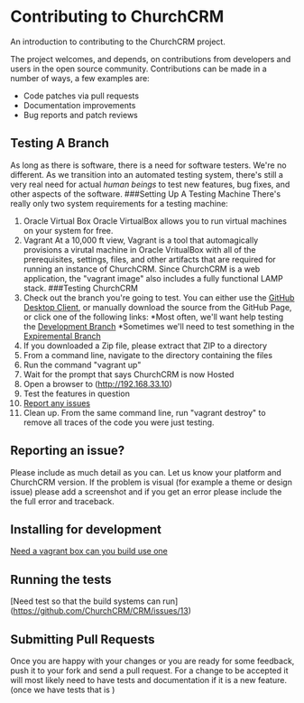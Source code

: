 # Contributing to ChurchCRM

An introduction to contributing to the ChurchCRM project.

The project welcomes, and depends, on contributions from developers and users in the open source community. Contributions can be made in a number of ways, a few examples are:

- Code patches via pull requests
- Documentation improvements
- Bug reports and patch reviews

## Testing A Branch
As long as there is software, there is a need for software testers.  We're no different.  As we transition into an automated testing system, there's still a very real need for actual *human beings* to test new features, bug fixes, and other aspects of the software.
###Setting Up A Testing Machine
There's really only two system requirements for a testing machine:
1. Oracle Virtual Box
Oracle VirtualBox allows you to run virtual machines on your system for free.
2. Vagrant
At a 10,000 ft view, Vagrant is a tool that automagically provisions a virutal machine in Oracle VritualBox with all of the prerequisites, settings, files, and other artifacts that are required for running an instance of ChurchCRM.  Since ChurchCRM is a web application, the "vagrant image" also includes a fully functional LAMP stack.
###Testing ChurchCRM
1. Check out the branch you're going to test.  You can either use the [GitHub Desktop Client](https://desktop.github.com/), or manually download the source from the GitHub Page, or click one of the following links:
  *Most often, we'll want help testing the [Development Branch](https://github.com/ChurchCRM/CRM/archive/develop.zip)
  *Sometimes we'll need to test something in the [Expiremental Branch](https://github.com/ChurchCRM/CRM/archive/experimental.zip)
2. If you downloaded a Zip file, please extract that ZIP to a directory
3. From a command line, navigate to the directory containing the files
4. Run the command "vagrant up"
5. Wait for the prompt that says ChurchCRM is now Hosted
6. Open a browser to (http://192.168.33.10)
7. Test the features in question 
8. [Report any issues](https://github.com/ChurchCRM/CRM/issues)
9. Clean up.  From the same command line, run "vagrant destroy" to remove all traces of the code you were just testing.


## Reporting an issue?

Please include as much detail as you can. Let us know your platform and ChurchCRM version. If the problem is visual (for example a theme or design issue) please add a screenshot and if
you get an error please include the the full error and traceback.


## Installing for development

[Need a vagrant box can you build use one](https://github.com/ChurchCRM/CRM/issues/16)


## Running the tests

[Need test so that the build systems can run] (https://github.com/ChurchCRM/CRM/issues/13)

## Submitting Pull Requests

Once you are happy with your changes or you are ready for some
feedback, push it to your fork and send a pull request. For a
change to be accepted it will most likely need to have tests and
documentation if it is a new feature. (once we have tests that is )
